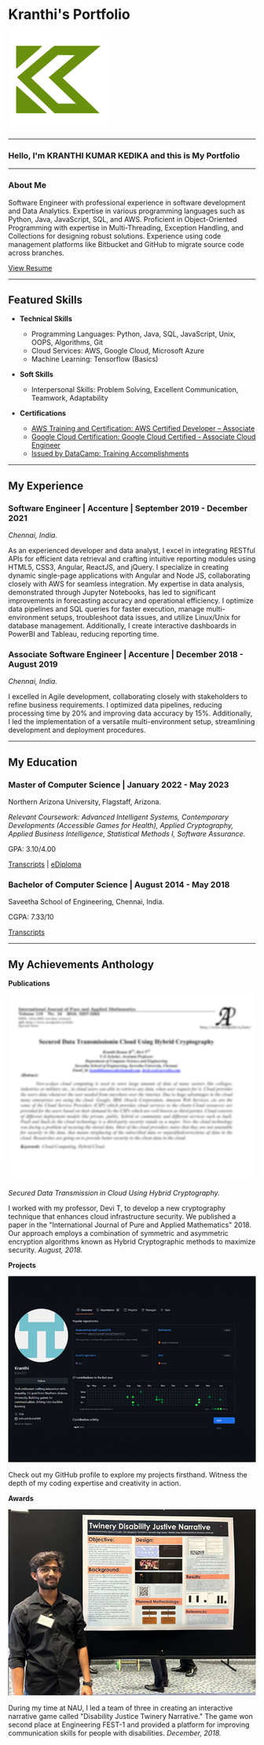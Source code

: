 # Kranthi's Portfolio

![Logo](images/logo2.png)

---

### Hello, I'm  KRANTHI KUMAR KEDIKA and this is My Portfolio

---

### About Me

Software Engineer with professional experience in software development and Data Analytics. Expertise in various programming languages such as Python, Java, JavaScript, SQL, and AWS. Proficient in Object-Oriented Programming with expertise in Multi-Threading, Exception Handling, and Collections for designing robust solutions. Experience using code management platforms like Bitbucket and GitHub to migrate source code across branches.

[View Resume](https://drive.google.com/file/d/1pohGUJUzzy57r6SZvQNwznflUnzNXZnm/view?usp=sharing)

---

## Featured Skills

- **Technical Skills**
  - Programming Languages: Python, Java, SQL, JavaScript, Unix, OOPS, Algorithms, Git
  - Cloud Services: AWS, Google Cloud, Microsoft Azure
  - Machine Learning: Tensorflow (Basics)

- **Soft Skills**
  - Interpersonal Skills: Problem Solving, Excellent Communication, Teamwork, Adaptability

- **Certifications**
  - [AWS Training and Certification: AWS Certified Developer – Associate](https://www.credly.com/badges/3d1122b8-2902-4edf-8256-0fe755c0d4ae/public_url)
  - [Google Cloud Certification: Google Cloud Certified - Associate Cloud Engineer](https://www.credly.com/badges/e5dec0ed-35d9-45bf-b1d9-bc03a68c81de/public_url)
  - [Issued by DataCamp: Training Accomplishments](https://drive.google.com/file/d/1w6TZgbfJtnsIfNj0pHs_D5ase6yItTbF/view)

---

## My Experience

### Software Engineer | Accenture | September 2019 - December 2021

_Chennai, India._

As an experienced developer and data analyst, I excel in integrating RESTful APIs for efficient data retrieval and crafting intuitive reporting modules using HTML5, CSS3, Angular, ReactJS, and jQuery. I specialize in creating dynamic single-page applications with Angular and Node JS, collaborating closely with AWS for seamless integration. My expertise in data analysis, demonstrated through Jupyter Notebooks, has led to significant improvements in forecasting accuracy and operational efficiency. I optimize data pipelines and SQL queries for faster execution, manage multi-environment setups, troubleshoot data issues, and utilize Linux/Unix for database management. Additionally, I create interactive dashboards in PowerBI and Tableau, reducing reporting time.


### Associate Software Engineer | Accenture | December 2018 - August 2019

_Chennai, India._

I excelled in Agile development, collaborating closely with stakeholders to refine business requirements. I optimized data pipelines, reducing processing time by 20% and improving data accuracy by 15%. Additionally, I led the implementation of a versatile multi-environment setup, streamlining development and deployment procedures.

---

## My Education

### Master of Computer Science | January 2022 - May 2023

Northern Arizona University, Flagstaff, Arizona.

_Relevant Coursework: Advanced Intelligent Systems, Contemporary Developments (Accessible Games for Health), Applied Cryptography, Applied Business Intelligence, Statistical Methods I, Software Assurance._

GPA: 3.10/4.00

[Transcripts](https://drive.google.com/file/d/1h8WkRTWBa7EahNBRXds-qubNXO-b1iZJ/view?usp=sharing) | [eDiploma](https://drive.google.com/file/d/1OGnvXGa7QQeP9Uzoa4gAyhRqLRfIFUBk/view?usp=sharing)


### Bachelor of Computer Science | August 2014 - May 2018

Saveetha School of Engineering, Chennai, India.

CGPA: 7.33/10

[Transcripts](https://drive.google.com/file/d/1V9_r5ke7yq31RIwHudzogTSzPBL8WYCi/view?usp=sharing)

---

## My Achievements Anthology

**Publications**

[![Publication Image](images/post_1.jpg)](https://acadpubl.eu/hub/2018-119-16/2/338.pdf)

_Secured Data Transmission in Cloud Using Hybrid Cryptography._

I worked with my professor, Devi T, to develop a new cryptography technique that enhances cloud infrastructure security. We published a paper in the "International Journal of Pure and Applied Mathematics" 2018. Our approach employs a combination of symmetric and asymmetric encryption algorithms known as Hybrid Cryptographic methods to maximize security. _August, 2018._

**Projects**

[![GitHub Projects](images/post_2.jpg)](https://github.com/kran333)

Check out my GitHub profile to explore my projects firsthand. Witness the depth of my coding expertise and creativity in action.

**Awards**

[![Awards Image](images/post_3.jpg)](https://drive.google.com/file/d/15lgXbGsvhFFEUWPdpG2EAUEYPh_zASVd/view?usp=sharing)

During my time at NAU, I led a team of three in creating an interactive narrative game called "Disability Justice Twinery Narrative." The game won second place at Engineering FEST-1 and provided a platform for improving communication skills for people with disabilities. _December, 2018._
